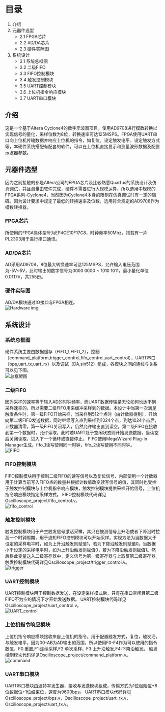 # 目录
1. 介绍
2. 元器件选型
	* 2.1 FPGA芯片
	* 2.2 AD/DA芯片
	* 2.3 硬件实际图
3. 系统设计
	* 3.1 系统总框图
	* 3.2 二级FIFO
	* 3.3 FIFO控制模块
	* 3.4 触发控制模块
	* 3.5 UART控制模块
	* 3.6 上位机指令响应模块
	* 3.7 UART串口模块


## 介绍
这是一个基于Altera Cyclone4的数字示波器项目，使用AD9708进行模数转换以实现信号的量化，采样位数为8位，转换速率可达125MSPS。FPGA使用UART串口向上位机传输数据并响应上位机的指令，如复位，设定触发电平，设定触发方式等，本硬件系统搭配有配套的软件，可以在上位机直接显示和测量波形数据及配置示波器参数。

## 元器件选型
因为之前接触的都是Altera公司的FPGA芯片及比较熟悉Quartus的系统设计及仿真调试，并且测量由软件完成，硬件不需要进行大规模运算，所以选用中规模的FPGA系列-Cyclone4，当然因为Cyclone4本身的限制在仿真调试时有一定的阻碍。因为设计要求中规定了最低的转换速率及位数，选用符合规定的AD9708作为模数转换器。
### FPGA芯片
所使用的FPGA具体型号为EP4CE10F17C8，时钟频率50Mhz，搭载有一片PL2303用于进行串口通讯。
### AD/DA芯片
AD采用AD9708，8位最大转换速率可达125MSPS，允许输入电压范围为-5V~5V，此时输出的数字信号为0000 0000 ~ 1010 1011，最小量化单位0.0117V，共255份。
### 硬件实际图
AD/DA模块通过IO接口与FPGA相连。<br>
![Hardware img](https://github-img.oss-cn-chengdu.aliyuncs.com/img/Hardware.jpg)

## 系统设计
### 系统总框图
硬件系统主要由数据缓存（FIFO_1,FIFO_2），控制（command_platform,trigger_control,fifo_control,uart_control），UART串口（bps,uart_tx,uart_rx）以及调试（DA,sin512）组成，各模块之间的连线与关系可以见下图。<br>
![总框架图](https://github-img.oss-cn-chengdu.aliyuncs.com/img/总框架图大小调整.jpg)

### 二级FIFO
因为采样的速率等于输入AD的时钟频率，而UART数据传输是无论如何也达不到采样速率的，所以需要二级FIFO用来缓冲采样到的数据。本设计中当第一次满足触发条件时，第一级FIFO开始采样，当采样到512个点时（由计数器得到），开始向第二级FIFO发送数据，同时继续写入直到采样到1024个点，到达1024个点后，计数器清零，第一级FIFO关闭写入，仍然允许输出直到读空。第二级FIFO在接收到第一个数据时，允许读取，此时若UART处于空闲状态则开始发送数据，当读空后关闭读取，进入下一个循环或直接停止。
FIFO使用MegaWizard Plug-in Manager生成，fifo_1读写使用同一时钟，fifo_2读写使用不同时钟。<br>
![FIFO](https://github-img.oss-cn-chengdu.aliyuncs.com/img/FIFO.jpg)

### FIFO控制模块
FIFO控制模块用于控制二级FIFO的读写信号以及复位信号，内部使用一个计数器用于计算当前写入FIFO点的数量并根据计数值改变读写信号的值，其同时也受控于触发控制模块与上位机指令响应模块，触发控制模块提供采样开始信号，上位机指令响应模块指定采样方式。
FIFO控制模块代码详见Oscilloscope_project/fifo_control.v。<br>
![fifo_control](https://github-img.oss-cn-chengdu.aliyuncs.com/img/fifo_control.jpg)

### 触发控制模块
触发控制模块用于产生触发信号激活采样，其只在被测信号上升沿或者下降沿时拉高一个时钟周期，用于通知FIFO控制模块可以开始采样。实现方法为当数据大于设定的采样电平时，如为上升沿触发则赋值1，若为下降沿触发则赋值0。当数据小于设定的采样电平时，如为上升沿触发则赋值0，若为下降沿触发则赋值1。然后将此变量送入二级寄存器中，定义信号为第一级寄存器与上取反第二级寄存器。
触发控制模块代码详见Oscilloscope_project/trigger_control.v。<br>
![trigger](https://github-img.oss-cn-chengdu.aliyuncs.com/img/trigger.jpg)

### UART控制模块
UART控制模块用于控制数据发送，在设定采样模式后，只有在串口空闲且第二级FIFO不为空的情况下才开始发送数据。
UART控制模块代码详见Oscilloscope_project/uart_control.v。<br>
![UART_control](https://github-img.oss-cn-chengdu.aliyuncs.com/img/UART_control.jpg)

### 上位机指令响应模块
上位机指令响应模块接收来自上位机的指令，用于配置触发方式，复位，触发沿，与触发电平。因为00-AB为AD输出的范围，所以使用F0-F4作为可以使用的指令数值，F0:重置,F1:连续采样,F2:单次采样，F3:上升沿触发,F4:下降沿触发。
触发控制模块代码详见Oscilloscope_project/command_platform.v。<br>
![command](https://github-img.oss-cn-chengdu.aliyuncs.com/img/command.jpg)

### UART串口模块
UART串口模块由波特率发生器，接收与发送模块组成，传输方式为1位起始位+8位数据位+1位结束位，速度为9600bps。
UART串口模块代码详见Oscilloscope_project/bps.v，Oscilloscope_project/uart_rx.v，Oscilloscope_project/uart_tx.v。